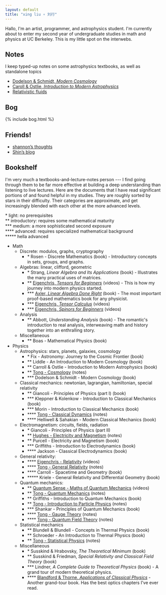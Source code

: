 ```yaml
---
layout: default
title: "xing liu ∘ 刘行"
---
```


Hallo, I'm an artist, programmer, and astrophysics student.
I'm currently about to enter my second year of undergraduate studies in math and physics at UC Berkeley.
This is my little spot on the interwebs.

## Notes

I keep typed-up notes on some astrophysics textbooks, as well as standalone topics
- [Dodelson & Schmidt, *Modern Cosmology*](/notes/modern-cosmology)
- [Caroll & Ostlie, *Introduction to Modern Astrophysics*](/notes/intro-to-modern-astrophysics)
- [Relativistic fluids](/notes/relativistic-fluids)

## Bog

{% include bog.html %}

## Friends!

- [shannon’s thoughts](https://archiveofshan.substack.com)
- [Shin’s blog](https://blog.adl-developments.com/)

## Bookshelf

I'm very much a textbooks-and-lecture-notes person --- 
I find going through them to be far more effective at building a deep understanding than listening to live lectures. 
Here are the documents that I have read significant portions of and found helpful in my studies. They are roughly sorted by stars in their difficulty. Their categories are approximate, and get increasingly blended with each other at the more advanced levels.

\* light: no prerequisites \
\*\* introductory: requires some mathematical maturity \
\*\*\* medium: a more sophisticated second exposure \
\*\*\*\* advanced: requires specialized mathematical background \
\*\*\*\*\* hella advanced

- Math
  - Discrete: modulos, graphs, cryptography
    - \* Rosen - Discrete Mathematics (book) - Introductory concepts in sets, groups, and graphs.
  - Algebras: linear, clifford, geometric
    - \* Strang, *Linear Algebra and Its Applications* (book) - Illustrates the many practical uses of matrices.
    - \*\* [Eigenchris, *Tensors for Beginners*](https://www.youtube.com/playlist?list=PLJHszsWbB6hrkmmq57lX8BV-o-YIOFsiG) (videos) - This is how my journey into modern physics started.
    - \*\*\* [Axler, *Linear Algebra Done Right*](https://linear.axler.net/) (book) - The most important proof-based mathematics book for any physicist.
    - \*\*\* [Eigenchris, *Tensor Calculus*](https://www.youtube.com/playlist?list=PLJHszsWbB6hpk5h8lSfBkVrpjsqvUGTCx) (videos)
    - \*\*\* [Eigenchris, *Spinors for Beginners*](https://www.youtube.com/playlist?list=PLJHszsWbB6hoOo_wMb0b6T44KM_ABZtBs) (videos)
  - Analysis
    - \*\* Abbott, *Understanding Analysis* (book) - The romantic's introduction to real analysis, interweaving math and history together into an enthralling story.
  - Miscellaneous
    - \*\* Boas - Mathematical Physics (book)
- Physics
  - Astrophysics: stars, planets, galaxies, cosmology
    - \* Fix - Astronomy: Journey to the Cosmic Frontier (book)
    - \*\* Liddle - An Introduction to Modern Cosmology (book)
    - \*\* Carroll & Ostlie - Introduction to Modern Astrophysics (book)
    - \*\* [Tong - Cosmology](http://www.damtp.cam.ac.uk/user/tong/cosmo.html) (notes)
    - \*\*\* Dodelson & Schmidt - Modern Cosmology (book)
  - Classical mechanics: newtonian, lagrangian, hamiltonian, special relativity
    - \*\* Giancoli - Principles of Physics (part I) (book)
    - \*\*\* Kleppner & Kolenkow - Introduction to Classical Mechanics (book)
    - \*\*\* Morin - Introduction to Classical Mechanics (book)
    - \*\*\*\* [Tong - Classical Dynamics](https://www.damtp.cam.ac.uk/user/tong/dynamics.html) (notes)
    - \*\*\*\* Helliwell & Sahakian - Modern Classical Mechanics (book)
  - Electromagnetism: circuits, fields, radiation
    - \* Giancoli - Principles of Physics (part II)
    - \*\* [Hughes - Electricity and Magnetism](https://web.mit.edu/sahughes/www/8.022/) (notes)
    - \*\* Purcell - Electricity and Magnetism (book)
    - \*\*\* Griffiths - Introduction to Electrodynamics (book)
    - \*\*\*\* Jackson - Classical Electrodynamics (book)
  - General relativity: 
    - \*\*\*\* [Eigenchris - Relativity](https://www.youtube.com/playlist?list=PLJHszsWbB6hqlw73QjgZcFh4DrkQLSCQa) (videos)
    - \*\*\*\* [Tong - General Relativity](http://www.damtp.cam.ac.uk/user/tong/gr.html) (notes)
    - \*\*\*\* Carroll - Spacetime and Geometry (book)
    - \*\*\*\*\* Kriele - General Relativity and Differential Geometry (book)
  - Quantum mechanics:
    - \*\* [Quantum Sense - Maths of Quantum Mechanics](https://www.youtube.com/playlist?list=PL8ER5-vAoiHAWm1UcZsiauUGPlJChgNXC) (videos)
    - \*\* [Tong - Quantum Mechanics](http://www.damtp.cam.ac.uk/user/tong/quantum.html) (notes)
    - \*\* Griffiths - Introduction to Quantum Mechanics (book)
    - \*\* [Tong - Introduction to Particle Physics](http://www.damtp.cam.ac.uk/user/tong/particle.html) (notes)
    - \*\*\* Shankar - Principles of Quantum Mechanics (book)
    - \*\*\*\* [Tong - Gauge Theory](http://www.damtp.cam.ac.uk/user/tong/gaugetheory.html) (notes)
    - \*\*\*\* [Tong - Quantum Field Theory](http://www.damtp.cam.ac.uk/user/tong/qft.html) (notes)
  - Statistical mechanics
    - \*\* Blundell & Blundell - Concepts in Thermal Physics (book)
    - \*\* Schroeder - An Introduction to Thermal Physics (book)
    - \*\* [Tong - Statistical Physics](http://www.damtp.cam.ac.uk/user/tong/statphys.html) (notes)
  - Miscellaneous
    - \* Susskind & Hrabovsky, *The Theoretical Minimum* (book)
    - \*\* Susskind & Friedman, *Special Relativity and Classical Field Theory* (book)
    - \*\*\* Lindner, *A Complete Guide to Theoretical Physics* (book) - A grand tour of modern theoretical physics.
    - \*\*\*\* [Blandford & Thorne, *Applications of Classical Physics*](http://www.pmaweb.caltech.edu/Courses/ph136/yr2012/) - Another grand-tour book. Has the best optics chapters I've ever read.

